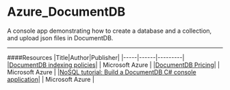 # Azure_DocumentDB
A console app demonstrating how to create a database and a collection, and upload json files in DocumentDB.


---

####Resources
|Title|Author|Publisher|
|-----|------|---------|
|[DocumentDB indexing policies](https://azure.microsoft.com/en-us/documentation/articles/documentdb-indexing-policies/)| | Microsoft Azure |
|[DocumentDB Pricing](https://azure.microsoft.com/en-gb/pricing/details/documentdb/)| | Microsoft Azure |
|[NoSQL tutorial: Build a DocumentDB C# console application](https://azure.microsoft.com/en-us/documentation/articles/documentdb-get-started/)| | Microsoft Azure |
